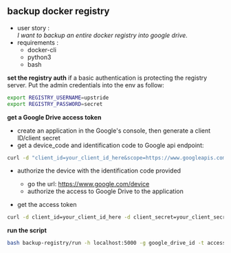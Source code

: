 ## backup docker registry
- user story :<br/>
*I want to backup an entire docker registry into google drive.*
- requirements : 
	- docker-cli
	- python3
	- bash

**set the registry auth**
if a basic authentication is protecting the registry server. Put the admin credentials into the env as follow:
```bash
export REGISTRY_USERNAME=upstride
export REGISTRY_PASSWORD=secret
```

**get a Google Drive access token**
- create an application in the Google's console, then generate a client ID/client secret
- get a device_code and identification code to Google api endpoint:
```bash
curl -d "client_id=your_client_id_here&scope=https://www.googleapis.com/auth/drive.file" https://oauth2.googleapis.com/device/code
```
- authorize the device with the identification code provided
	- go the url: https://www.google.com/device
	- authorize the access to Google Drive to the application
	
- get the access token
```bash
curl -d client_id=your_client_id_here -d client_secret=your_client_secret_here -d device_code=your_device_code_here -d grant_type=urn%3Aietf%3Aparams%3Aoauth%3Agrant-type%3Adevice_code https://accounts.google.com/o/oauth2/token
```

**run the script**
```bash
bash backup-registry/run -h localhost:5000 -g google_drive_id -t access_token_here
```